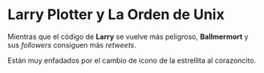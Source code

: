 # Larry Plotter y La Orden de Unix

Mientras que el código de **Larry** se vuelve más peligroso, 
**Ballmermort** y sus *followers* consiguen más *retweets*.

Están muy enfadados por el cambio de icono de la estrellita al corazoncito.
